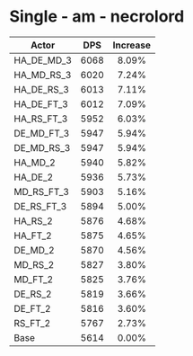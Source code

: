 # Single - am - necrolord
| Actor | DPS | Increase |
|---|:---:|:---:|
|HA_DE_MD_3|6068|8.09%|
|HA_MD_RS_3|6020|7.24%|
|HA_DE_RS_3|6013|7.11%|
|HA_DE_FT_3|6012|7.09%|
|HA_RS_FT_3|5952|6.03%|
|DE_MD_FT_3|5947|5.94%|
|DE_MD_RS_3|5947|5.94%|
|HA_MD_2|5940|5.82%|
|HA_DE_2|5936|5.73%|
|MD_RS_FT_3|5903|5.16%|
|DE_RS_FT_3|5894|5.00%|
|HA_RS_2|5876|4.68%|
|HA_FT_2|5875|4.65%|
|DE_MD_2|5870|4.56%|
|MD_RS_2|5827|3.80%|
|MD_FT_2|5825|3.76%|
|DE_RS_2|5819|3.66%|
|DE_FT_2|5816|3.60%|
|RS_FT_2|5767|2.73%|
|Base|5614|0.00%|
